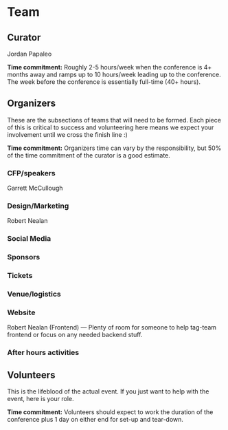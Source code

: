 # Team

## Curator

Jordan Papaleo

**Time commitment:** Roughly 2-5 hours/week when the conference is 4+ months away and ramps up to 10 hours/week leading up to the conference. The week before the conference is essentially full-time (40+ hours).

## Organizers

These are the subsections of teams that will need to be formed.  Each piece of this is critical to success and volunteering here means we expect your involvement until we cross the finish line :)

**Time commitment:** Organizers time can vary by the responsibility, but 50% of the time commitment of the curator is a good estimate.

### CFP/speakers

Garrett McCullough

### Design/Marketing

Robert Nealan

### Social Media

### Sponsors

### Tickets

### Venue/logistics

### Website

Robert Nealan (Frontend) — Plenty of room for someone to help tag-team frontend or focus on any needed backend stuff.

### After hours activities 

## Volunteers

This is the lifeblood of the actual event.  If you just want to help with the event, here is your role.

**Time commitment:** Volunteers should expect to work the duration of the conference plus 1 day on either end for set-up and tear-down.
